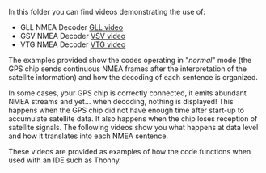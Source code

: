 In this folder you can find videos demonstrating the use of:
- GLL NMEA Decoder [GLL video](https://github.com/MicroControleurMonde/RP2040_GPS_NMEA/blob/main/videos/GLL%20NMEA.mp4)
- GSV NMEA Decoder [VSV video](https://github.com/MicroControleurMonde/RP2040_GPS_NMEA/blob/main/videos/GSV%20NMEA.mp4)
- VTG NMEA Decoder [VTG video](https://github.com/MicroControleurMonde/RP2040_GPS_NMEA/blob/main/videos/VTG%20NMEA.mp4)
  
The examples provided show the codes operating in "*normal*" mode (the GPS chip sends continuous NMEA frames after the interpretation of the satellite information) and how the decoding of each sentence is organized.

In some cases, your GPS chip is correctly connected, it emits abundant NMEA streams and yet... when decoding, nothing is displayed! This happens when the GPS chip did not have enough time after start-up to accumulate satellite data. It also happens when the chip loses reception of satellite signals.
The following videos show you what happens at data level and how it translates into each NMEA sentence.

These videos are provided as examples of how the code functions when used with an IDE such as Thonny.

